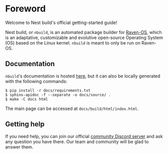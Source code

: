 # Foreword
Welcome to Nest build's official getting-started guide!

Nest build, or `nbuild`, is an automated package builder for [Raven-OS](https://raven-os.org), which is an adaptative, customizable and evolutive open-source Operating System (OS) based on the Linux kernel.
`nbuild` is meant to only be run on Raven-OS.

## Documentation
`nbuild`'s documentation is hosted [here](https://docs.raven-os.org/p/nbuild/master/), but it can also be locally generated with the following commands:
```
$ pip install -r docs/requirements.txt
$ sphinx-apidoc -f --separate -o docs/source/ .
$ make -C docs html
```
The main page can be accessed at `docs/build/html/index.html`.

## Getting help
If you need help, you can join our official [community Discord server](https://invite.gg/ravenos) and ask any question you have there. Our team and community will be glad to answer them.